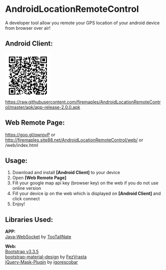 # AndroidLocationRemoteControl
A developer tool allow you remote your GPS location of your android device from browser over air!

**Android Client:**
---------------
![Qr-code](https://raw.githubusercontent.com/firemaples/AndroidLocationRemoteControl/master/apk/qrcode-2.0.0.png)<br>
https://raw.githubusercontent.com/firemaples/AndroidLocationRemoteControl/master/apk/app-release-2.0.0.apk

**Web Remote Page:**
----------------
https://goo.gl/qwrpvP or http://firemaples.site88.net/AndroidLocationRemoteControl/web/ or /web/index.html

**Usage:**
------
 1. Download and install **[Android Client]** to your device 
 2. Open **[Web Remote Page]**
 3. Fill your google map api key (browser key) on the web if you do not use online version
 4. Fill your device ip on the web which is displayed on **[Android Client]** and click connect
 5. Enjoy!

**Libraries Used:**
-------------
**APP:**<br>
[Java-WebSocket](https://github.com/TooTallNate/Java-WebSocket) by [TooTallNate](https://github.com/TooTallNate)

**Web:**<br>
[Bootstrap v3.3.5](http://getbootstrap.com/)<br>
[bootstrap-material-design](https://github.com/FezVrasta/bootstrap-material-design) by [FezVrasta](https://github.com/FezVrasta)<br>
[jQuery-Mask-Plugin](https://github.com/igorescobar/jQuery-Mask-Plugin) by [igorescobar](https://github.com/igorescobar)
